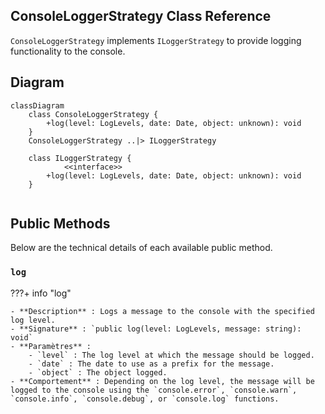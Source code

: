 ## **ConsoleLoggerStrategy Class Reference**

`ConsoleLoggerStrategy` implements `ILoggerStrategy` to provide logging functionality to the console.

## **Diagram**

```mermaid
classDiagram
    class ConsoleLoggerStrategy {
        +log(level: LogLevels, date: Date, object: unknown): void
    }
    ConsoleLoggerStrategy ..|> ILoggerStrategy
    
    class ILoggerStrategy {
            <<interface>>
        +log(level: LogLevels, date: Date, object: unknown): void
    }
    
```

## **Public Methods**

Below are the technical details of each available public method.

### `log`

???+ info "log"

    - **Description** : Logs a message to the console with the specified log level.
    - **Signature** : `public log(level: LogLevels, message: string): void`
    - **Paramètres** :
        - `level` : The log level at which the message should be logged.
        - `date` : The date to use as a prefix for the message.
        - `object` : The object logged.
    - **Comportement** : Depending on the log level, the message will be logged to the console using the `console.error`, `console.warn`, `console.info`, `console.debug`, or `console.log` functions.

